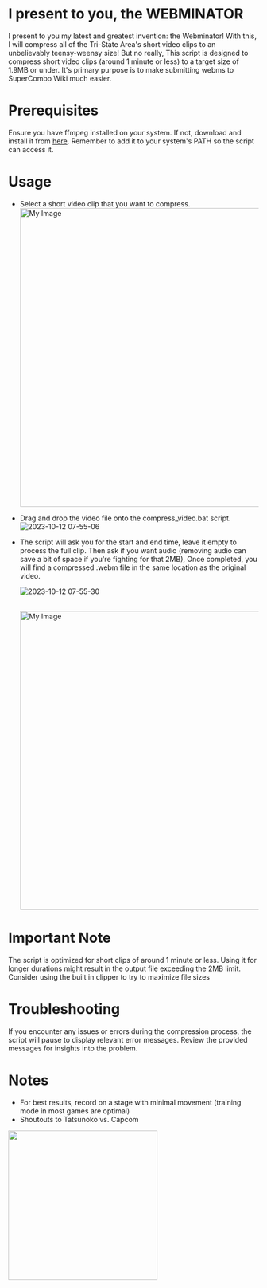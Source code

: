 # I present to you, the WEBMINATOR
I present to you my latest and greatest invention: the Webminator! With this, I will compress all of the Tri-State Area's short video clips to an unbelievably teensy-weensy size! But no really, This script is designed to compress short video clips (around 1 minute or less) to a target size of 1.9MB or under. It's primary purpose is to make submitting webms to SuperCombo Wiki much easier.

# Prerequisites
Ensure you have ffmpeg installed on your system. If not, download and install it from [here](https://ffmpeg.org/download.html). Remember to add it to your system's PATH so the script can access it.
# Usage
* Select a short video clip that you want to compress.
  <br><img src="https://github.com/cce2955/webminator/assets/44739551/f0726f88-29a4-4453-b4ac-9df8415c1541" alt="My Image" width="600"/>
  
* Drag and drop the video file onto the compress_video.bat script.
  ![2023-10-12 07-55-06](https://github.com/cce2955/webminator/assets/44739551/d0a7ebe2-baab-431c-8433-68fccf967f87)

* The script will ask you for the start and end time, leave it empty to process the full clip. Then ask if you want audio (removing audio can save a bit of space if you're fighting for that 2MB), Once completed, you will find a compressed .webm file in the same location as the original video.
  
  ![2023-10-12 07-55-30](https://github.com/cce2955/webminator/assets/44739551/68e3f27c-2c61-4b21-980e-ae8dae617be8)



  <br><img src="https://github.com/cce2955/webminator/assets/44739551/d5c763a9-f48f-47d9-8255-58abc625ea27" alt="My Image" width="600"/>


# Important Note

The script is optimized for short clips of around 1 minute or less. Using it for longer durations might result in the output file exceeding the 2MB limit. Consider using the built in clipper to try to maximize file sizes

# Troubleshooting
If you encounter any issues or errors during the compression process, the script will pause to display relevant error messages. Review the provided messages for insights into the problem.

# Notes
* For best results, record on a stage with minimal movement (training mode in most games are optimal)
* Shoutouts to Tatsunoko vs. Capcom
<img src="https://github.com/cce2955/webminator/assets/44739551/4c655b76-a184-4397-a999-f8993afaf1d7" alt="" width="300"/>

